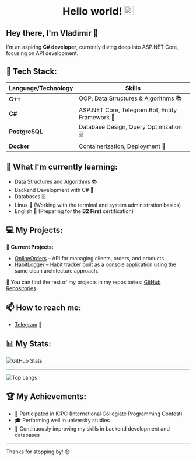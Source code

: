 # <h1 align="center"> Hello world!&nbsp;<img src="https://github.com/TheDudeThatCode/TheDudeThatCode/blob/master/Assets/Earth.gif" width="24px"></h1>
## Hey there, I'm Vladimir 👋  


I'm an aspiring **C# developer**, currently diving deep into ASP.NET Core, focusing on API development. 


## 🚀 Tech Stack:
| Language/Technology | Skills |
|---------------------|--------|
| **C++**            | OOP, Data Structures & Algorithms 📚 |
| **C#**             | ASP.NET Core, Telegram.Bot, Entity Framework 🔧 |
| **PostgreSQL**     | Database Design, Query Optimization 🗄️ |
| **Docker**         | Containerization, Deployment 🐳 |


## 🌱 What I'm currently learning:  
- Data Structures and Algorithms 📚  
- Backend Development with C# 🔧  
- Databases 🗄️  
- Linux 🐧 (Working with the terminal and system administration basics)  
- English 🏅 (Preparing for the **B2 First** certification)  


## 💻 My Projects:  
🚀 **Current Projects:**
- [OnlineOrders](https://github.com/leandoero/OnlineOrders) – API for managing clients, orders, and products.
- [HabitLogger](https://github.com/leandoero/HabitLogger) – Habit tracker built as a console application using the same clean architecture approach.
 
📌 You can find the rest of my projects in my repositories: [GitHub Repositories](https://github.com/leandoero?tab=repositories)  


## 📫 How to reach me:
- [Telegram](https://t.me/leandoero) 💬  


## 📊 My Stats:
![GitHub Stats](https://github-readme-stats-git-masterrstaa-rickstaa.vercel.app/api?username=leandoero&show_icons=true&count_private=true&hide=prs&theme=merko&cache_seconds=1800)

---
![Top Langs](https://github-readme-stats.vercel.app/api/top-langs/?username=leandoero&langs_count=8&theme=merko&cache_seconds=1800)




## 🏆 My Achievements:  
- 🤖 Participated in ICPC (International Collegiate Programming Contest)  
- 🎓 Performing well in university studies  
- 📌 Continuously improving my skills in backend development and databases  


---
Thanks for stopping by! 😊  
